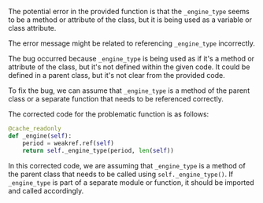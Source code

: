 The potential error in the provided function is that the `_engine_type` seems to be a method or attribute of the class, but it is being used as a variable or class attribute.

The error message might be related to referencing `_engine_type` incorrectly.

The bug occurred because `_engine_type` is being used as if it's a method or attribute of the class, but it's not defined within the given code. It could be defined in a parent class, but it's not clear from the provided code. 

To fix the bug, we can assume that `_engine_type` is a method of the parent class or a separate function that needs to be referenced correctly.

The corrected code for the problematic function is as follows:

```python
@cache_readonly
def _engine(self):
    period = weakref.ref(self)
    return self._engine_type(period, len(self))
```

In this corrected code, we are assuming that `_engine_type` is a method of the parent class that needs to be called using `self._engine_type()`. If `_engine_type` is part of a separate module or function, it should be imported and called accordingly.